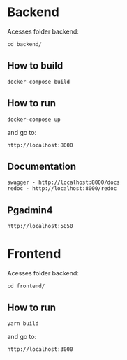 # Backend

Acesses folder backend:

    cd backend/

## How to build

    docker-compose build

## How to run

    docker-compose up

and go to:

    http://localhost:8000

## Documentation

    swagger - http://localhost:8000/docs
    redoc - http://localhost:8000/redoc

## Pgadmin4

    http://localhost:5050


# Frontend

Acesses folder backend:

    cd frontend/


## How to run
    
    yarn build
    
and go to:
    
    http://localhost:3000
    
